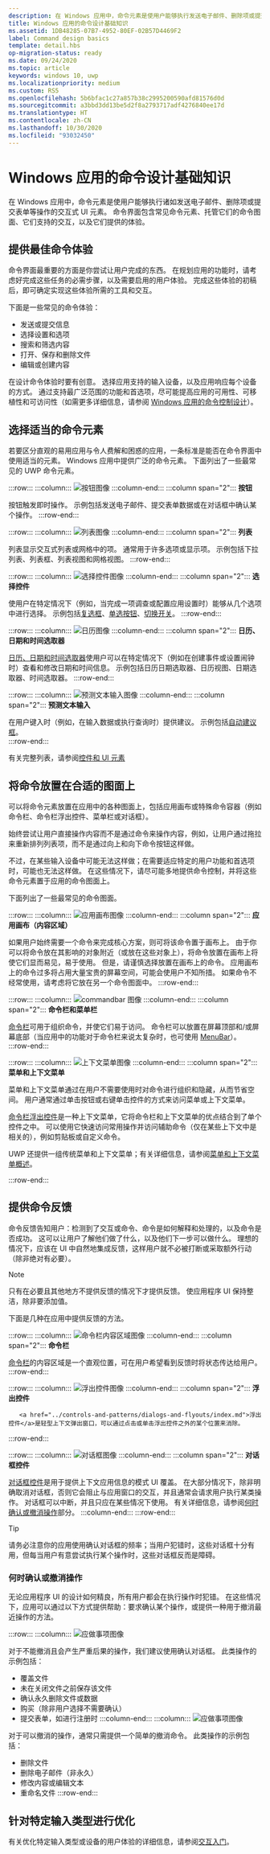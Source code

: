 ```yaml
---
description: 在 Windows 应用中，命令元素是使用户能够执行发送电子邮件、删除项或提交表单等操作的交互式 UI 元素。
title: Windows 应用的命令设计基础知识
ms.assetid: 1DB48285-07B7-4952-80EF-02B57D4469F2
label: Command design basics
template: detail.hbs
op-migration-status: ready
ms.date: 09/24/2020
ms.topic: article
keywords: windows 10, uwp
ms.localizationpriority: medium
ms.custom: RS5
ms.openlocfilehash: 5b6bfac1c27a857b38c2995200590afd81576d0d
ms.sourcegitcommit: a3bbd3dd13be5d2f8a2793717adf4276840ee17d
ms.translationtype: HT
ms.contentlocale: zh-CN
ms.lasthandoff: 10/30/2020
ms.locfileid: "93032450"
---
```

# <a name="command-design-basics-for-windows-apps"></a>Windows 应用的命令设计基础知识

在 Windows 应用中，命令元素是使用户能够执行诸如发送电子邮件、删除项或提交表单等操作的交互式 UI 元素。 命令界面包含常见命令元素、托管它们的命令图面、它们支持的交互，以及它们提供的体验。

## <a name="provide-the-best-command-experience"></a>提供最佳命令体验

命令界面最重要的方面是你尝试让用户完成的东西。 在规划应用的功能时，请考虑好完成这些任务的必需步骤，以及需要启用的用户体验。 完成这些体验的初稿后，即可确定实现这些体验所需的工具和交互。

下面是一些常见的命令体验：

- 发送或提交信息
- 选择设置和选项
- 搜索和筛选内容
- 打开、保存和删除文件
- 编辑或创建内容

在设计命令体验时要有创意。 选择应用支持的输入设备，以及应用响应每个设备的方式。 通过支持最广泛范围的功能和首选项，尽可能提高应用的可用性、可移植性和可访问性（如需更多详细信息，请参阅 [Windows 应用的命令控制设计](../controls-and-patterns/commanding.md)）。



<!--
When designing a command interface, the most important decision is choosing what a user can do. To plan the right type of interactions, focus on your app - consider the user experiences you want to enable, and what steps users will need to take. Once you decide what you want users to accomplish, then you can provide them the tools to do so.
-->

## <a name="choose-the-right-command-elements"></a>选择适当的命令元素

若要区分直观的易用应用与令人费解和困惑的应用，一条标准是能否在命令界面中使用适当的元素。 Windows 应用中提供广泛的命令元素。 下面列出了一些最常见的 UWP 命令元素。

:::row:::
    :::column:::
![按钮图像](images/commanding/thumbnail-button.svg)
    :::column-end:::
    :::column span="2":::
<b>按钮</b>

<a href="../controls-and-patterns/buttons.md" style="text-decoration:none">按钮</a>触发即时操作。 示例包括发送电子邮件、提交表单数据或在对话框中确认某个操作。
:::row-end:::

:::row:::
    :::column:::
![列表图像](images/commanding/thumbnail-list.svg)
    :::column-end:::
    :::column span="2":::
<b>列表</b>

<a href="../controls-and-patterns/lists.md" style="text-decoration:none">列表</a>显示交互式列表或网格中的项。 通常用于许多选项或显示项。 示例包括下拉列表、列表框、列表视图和网格视图。
:::row-end:::

:::row:::
    :::column:::
![选择控件图像](images/commanding/thumbnail-selection.svg)
    :::column-end:::
    :::column span="2":::
<b>选择控件</b>

使用户在特定情况下（例如，当完成一项调查或配置应用设置时）能够从几个选项中进行选择。 示例包括<a href="../controls-and-patterns/checkbox.md">复选框</a>、<a href="../controls-and-patterns/radio-button.md">单选按钮</a>、<a href="../controls-and-patterns/toggles.md">切换开关</a>。
:::row-end:::

:::row:::
    :::column:::
![日历图像](images/commanding/thumbnail-calendar.svg)
    :::column-end:::
    :::column span="2":::
<b>日历、日期和时间选取器</b>

<a href="../controls-and-patterns/date-and-time.md">日历、日期和时间选取器</a>使用户可以在特定情况下（例如在创建事件或设置闹钟时）查看和修改日期和时间信息。 示例包括日历日期选取器、日历视图、日期选取器、时间选取器。
:::row-end:::

:::row:::
    :::column:::
![预测文本输入图像](images/commanding/thumbnail-autosuggest.svg)
    :::column-end:::
    :::column span="2":::
<b>预测文本输入</b>

在用户键入时（例如，在输入数据或执行查询时）提供建议。 示例包括<a href="../controls-and-patterns/auto-suggest-box.md">自动建议框</a>。<br>
:::row-end:::

有关完整列表，请参阅[控件和 UI 元素](../controls-and-patterns/index.md)

## <a name="place-commands-on-the-right-surface"></a>将命令放置在合适的图面上

可以将命令元素放置在应用中的各种图面上，包括应用画布或特殊命令容器（例如命令栏、命令栏浮出控件、菜单栏或对话框）。

始终尝试让用户直接操作内容而不是通过命令来操作内容，例如，让用户通过拖拉来重新排列列表项，而不是通过向上和向下命令按钮这样做。 

不过，在某些输入设备中可能无法这样做；在需要适应特定的用户功能和首选项时，可能也无法这样做。 在这些情况下，请尽可能多地提供命令控制，并将这些命令元素置于应用的命令图面上。

下面列出了一些最常见的命令图面。

:::row:::
    :::column:::
![应用画布图像](images/commanding/thumbnail-canvas.svg)
    :::column-end:::
    :::column span="2":::
<b>应用画布（内容区域）</b>

如果用户始终需要一个命令来完成核心方案，则可将该命令置于画布上。 由于你可以将命令放在其影响的对象附近（或放在这些对象上），将命令放置在画布上将使它们显而易见，易于使用。 但是，请谨慎选择放置在画布上的命令。 应用画布上的命令过多将占用大量宝贵的屏幕空间，可能会使用户不知所措。 如果命令不经常使用，请考虑将它放在另一个命令图面中。
:::row-end:::

:::row:::
    :::column:::
![commandbar 图像](images/commanding/thumbnail-commandbar.svg)
    :::column-end:::
    :::column span="2":::
<b>命令栏和菜单栏</b>

<a href="../controls-and-patterns/app-bars.md">命令栏</a>可用于组织命令，并使它们易于访问。 命令栏可以放置在屏幕顶部和/或屏幕底部（当应用中的功能对于命令栏来说太复杂时，也可使用 <a href="../controls-and-patterns/menus.md#create-a-menu-bar">MenuBar</a>）。
:::row-end:::

:::row:::
    :::column:::
![上下文菜单图像](images/commanding/thumbnail-contextmenu.svg)
    :::column-end:::
    :::column span="2":::
<b>菜单和上下文菜单</b>

<p>菜单和上下文菜单通过在用户不需要使用时对命令进行组织和隐藏，从而节省空间。 用户通常通过单击按钮或右键单击控件的方式来访问菜单或上下文菜单。</p> 

<p><a href="../controls-and-patterns/command-bar-flyout.md">命令栏浮出控件</a>是一种上下文菜单，它将命令栏和上下文菜单的优点结合到了单个控件之中。 可以使用它快速访问常用操作并访问辅助命令（仅在某些上下文中是相关的），例如剪贴板或自定义命令。</p>

<p>UWP 还提供一组传统菜单和上下文菜单；有关详细信息，请参阅<a href="../controls-and-patterns/menus.md">菜单和上下文菜单概述</a>。</p>
:::row-end:::

## <a name="provide-command-feedback"></a>提供命令反馈 

命令反馈告知用户：检测到了交互或命令、命令是如何解释和处理的，以及命令是否成功。 这可以让用户了解他们做了什么，以及他们下一步可以做什么。 理想的情况下，应该在 UI 中自然地集成反馈，这样用户就不必被打断或采取额外行动（除非绝对有必要）。

> [!NOTE]
> 只有在必要且其他地方不提供反馈的情况下才提供反馈。 使应用程序 UI 保持整洁，除非要添加值。

下面是几种在应用中提供反馈的方法。

:::row:::
    :::column:::
![命令栏内容区域图像](images/commanding/thumbnail-commandbar2.svg)
    :::column-end:::
    :::column span="2":::
<b>命令栏</b>

<a href="../controls-and-patterns/app-bars.md">命令栏</a>的内容区域是一个直观位置，可在用户希望看到反馈时将状态传达给用户。
:::row-end:::

:::row:::
    :::column:::
![浮出控件图像](images/commanding/thumbnail-flyout.svg)
    :::column-end:::
    :::column span="2":::
<b>浮出控件</b>

       <a href="../controls-and-patterns/dialogs-and-flyouts/index.md">浮出控件</a>是轻型上下文弹出窗口，可以通过点击或单击浮出控件之外的某个位置来消除。
:::row-end:::

:::row:::
    :::column:::
![对话框图像](images/commanding/thumbnail-dialog.svg)
    :::column-end:::
    :::column span="2":::
<b>对话框控件</b>

<a href="../controls-and-patterns/dialogs-and-flyouts/index.md">对话框控件</a>是用于提供上下文应用信息的模式 UI 覆盖。 在大部分情况下，除非明确取消对话框，否则它会阻止与应用窗口的交互，并且通常会请求用户执行某类操作。 对话框可以中断，并且只应在某些情况下使用。 有关详细信息，请参阅[何时确认或撤消操作](#when-to-confirm-or-undo-actions)部分。
    :::column-end:::
:::row-end:::

> [!TIP]
> 请务必注意你的应用使用确认对话框的频率；当用户犯错时，这些对话框十分有用，但每当用户有意尝试执行某个操作时，这些对话框反而是障碍。

### <a name="when-to-confirm-or-undo-actions"></a>何时确认或撤消操作

无论应用程序 UI 的设计如何精良，所有用户都会在执行操作时犯错。 在这些情况下，应用可以通过以下方式提供帮助：要求确认某个操作，或提供一种用于撤消最近操作的方法。

:::row:::
    :::column:::
![应做事项图像](images/do.svg)

对于不能撤消且会产生严重后果的操作，我们建议使用确认对话框。 此类操作的示例包括：
-   覆盖文件
-   未在关闭文件之前保存该文件
-   确认永久删除文件或数据
-   购买（除非用户选择不需要确认）
-   提交表单，如进行注册时
    :::column-end:::
    :::column:::
![应做事项图像](images/do.svg)

对于可以撤消的操作，通常只需提供一个简单的撤消命令。 此类操作的示例包括：
-   删除文件
-   删除电子邮件（非永久）
-   修改内容或编辑文本
-   重命名文件
:::row-end:::

##  <a name="optimize-for-specific-input-types"></a>针对特定输入类型进行优化

有关优化特定输入类型或设备的用户体验的详细信息，请参阅[交互入门](../input/index.md)。

